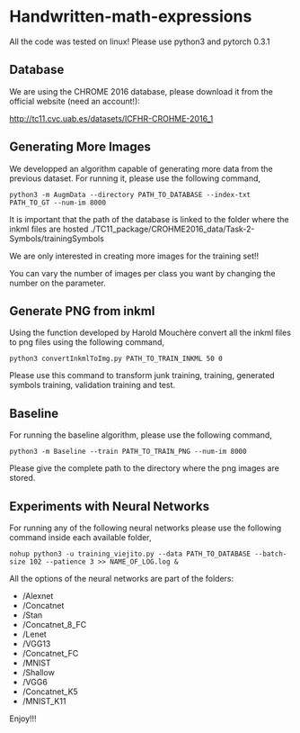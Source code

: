 # Handwritten-math-expressions

All the code was tested on linux! 
Please use python3 and pytorch 0.3.1

## Database
We are using the CHROME 2016 database, please download it from the official website (need an account!): 

http://tc11.cvc.uab.es/datasets/ICFHR-CROHME-2016_1

## Generating More Images
We developped an algorithm capable of generating more data from the previous dataset. For running it, please use the following command,

```
python3 -m AugmData --directory PATH_TO_DATABASE --index-txt PATH_TO_GT --num-im 8000
```

It is important that the path of the database is linked to the folder where the inkml files are hosted ./TC11_package/CROHME2016_data/Task-2-Symbols/trainingSymbols

We are only interested in creating more images for the training set!!

You can vary the number of images per class you want by changing the number on the parameter.
 
## Generate PNG from inkml
Using the function developed by Harold Mouchère convert all the inkml files to png files using the following command,

```
python3 convertInkmlToImg.py PATH_TO_TRAIN_INKML 50 0
```

Please use this command to transform junk training, training, generated symbols training, validation training and test.

## Baseline
For running the baseline algorithm, please use the following command,

```
python3 -m Baseline --train PATH_TO_TRAIN_PNG --num-im 8000
```

Please give the complete path to the directory where the png images are stored. 

## Experiments with Neural Networks

For running any of the following neural networks please use the following command inside each available folder,

```
nohup python3 -u training_viejito.py --data PATH_TO_DATABASE --batch-size 102 --patience 3 >> NAME_OF_LOG.log &
```

All the options of the neural networks are part of the folders:

- /Alexnet
- /Concatnet
- /Stan
- /Concatnet_8_FC
- /Lenet
- /VGG13
- /Concatnet_FC
- /MNIST
- /Shallow
- /VGG6
- /Concatnet_K5
- /MNIST_K11


Enjoy!!!

